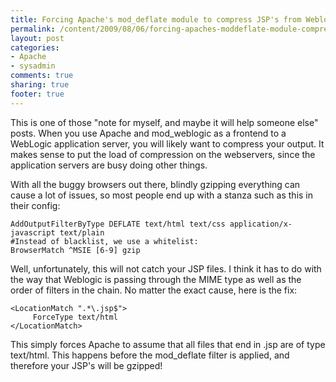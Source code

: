 ```yaml
---
title: Forcing Apache's mod_deflate module to compress JSP's from Weblogic
permalink: /content/2009/08/06/forcing-apaches-moddeflate-module-compress-jsps-weblogic
layout: post
categories:
- Apache
- sysadmin
comments: true
sharing: true
footer: true
---
```

This is one of those "note for myself, and maybe it will help someone else"
posts. When you use Apache and mod_weblogic as a frontend to a WebLogic
application server, you will likely want to compress your output. It makes
sense to put the load of compression on the webservers, since the application
servers are busy doing other things.

With all the buggy browsers out there, blindly gzipping everything can cause a
lot of issues, so most people end up with a stanza such as this in their
config:

    
    
    AddOutputFilterByType DEFLATE text/html text/css application/x-javascript text/plain
    #Instead of blacklist, we use a whitelist:  
    BrowserMatch ^MSIE [6-9] gzip
    

Well, unfortunately, this will not catch your JSP files. I think it has to do
with the way that Weblogic is passing through the MIME type as well as the
order of filters in the chain. No matter the exact cause, here is the fix:

    
    
    <LocationMatch ".*\.jsp$">
         ForceType text/html
    </LocationMatch>

This simply forces Apache to assume that all files that end in .jsp are of
type text/html. This happens before the mod_deflate filter is applied, and
therefore your JSP's will be gzipped!

